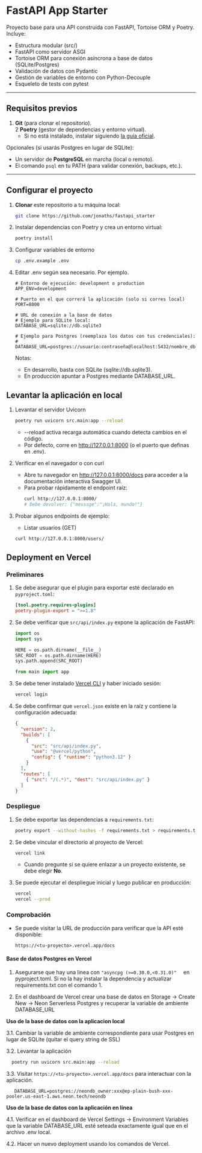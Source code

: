 # FastAPI App Starter

Proyecto base para una API construida con FastAPI, Tortoise ORM y Poetry.  
Incluye:

- Estructura modular (src/)
- FastAPI como servidor ASGI
- Tortoise ORM para conexión asíncrona a base de datos (SQLite/Postgres)
- Validación de datos con Pydantic
- Gestión de variables de entorno con Python-Decouple
- Esqueleto de tests con pytest

---

## Requisitos previos

1. **Git** (para clonar el repositorio).  
2  **Poetry** (gestor de dependencias y entorno virtual).  
   - Si no está instalado, instalar siguiendo [la guía oficial](https://python-poetry.org/docs/#installation).

Opcionales (si usarás Postgres en lugar de SQLite):

- Un servidor de **PostgreSQL** en marcha (local o remoto).
- El comando `psql` en tu PATH (para validar conexión, backups, etc.).

---

## Configurar el proyecto

1. **Clonar** este repositorio a tu máquina local:

   ```bash
   git clone https://github.com/jonaths/fastapi_starter

2. Instalar dependencias con Poetry y crea un entorno virtual:

   ```bash
   poetry install

3. Configurar variables de entorno

   ```bash
   cp .env.example .env
   
4. Editar .env según sea necesario. Por ejemplo. 
   ```
   # Entorno de ejecución: development o production
   APP_ENV=development
   
   # Puerto en el que correrá la aplicación (solo si corres local)
   PORT=8000
   
   # URL de conexión a la base de datos
   # Ejemplo para SQLite local:
   DATABASE_URL=sqlite://db.sqlite3
   
   # Ejemplo para Postgres (reemplaza los datos con tus credenciales):
   # DATABASE_URL=postgres://usuario:contraseña@localhost:5432/nombre_db
   ```
   
   Notas:

   - En desarrollo, basta con SQLite (sqlite://db.sqlite3).
   - En producción apuntar a Postgres mediante DATABASE_URL.

## Levantar la aplicación en local

1. Levantar el servidor Uvicorn

   ```bash
   poetry run uvicorn src.main:app --reload
   ```
   
   - --reload activa recarga automática cuando detecta cambios en el código.
   - Por defecto, corre en http://127.0.0.1:8000 (o el puerto que definas en .env).

2. Verificar en el navegador o con curl
   
   - Abre tu navegador en http://127.0.0.1:8000/docs para acceder a la documentación interactiva Swagger UI.
   - Para probar rápidamente el endpoint raíz:
      ```bash
      curl http://127.0.0.1:8000/
      # Debe devolver: {"message":"¡Hola, mundo!"}

3. Probar algunos endpoints de ejemplo:
   - Listar usuarios (GET)
   ```bash
   curl http://127.0.0.1:8000/users/
   ```
   
## Deployment en Vercel

### Preliminares

1. Se debe asegurar que el plugin para exportar esté declarado en `pyproject.toml`:

   ```toml
   [tool.poetry.requires-plugins]
   poetry-plugin-export = ">=1.8"
   ```

2. Se debe verificar que `src/api/index.py` expone la aplicación de FastAPI:

   ```python
   import os
   import sys

   HERE = os.path.dirname(__file__)
   SRC_ROOT = os.path.dirname(HERE)
   sys.path.append(SRC_ROOT)

   from main import app
   ```

3. Se debe tener instalado [Vercel CLI](https://www.npmjs.com/package/vercel) y haber iniciado sesión:

   ```bash
   vercel login
   ```

4. Se debe confirmar que `vercel.json` existe en la raíz y contiene la configuración adecuada:

   ```json
   {
     "version": 2,
     "builds": [
       {
         "src": "src/api/index.py",
         "use": "@vercel/python",
         "config": { "runtime": "python3.12" }
       }
     ],
     "routes": [
       { "src": "/(.*)", "dest": "src/api/index.py" }
     ]
   }
   ```

### Despliegue

1. Se debe exportar las dependencias a `requirements.txt`:

   ```bash
   poetry export --without-hashes -f requirements.txt > requirements.txt
   ```

2. Se debe vincular el directorio al proyecto de Vercel:

   ```bash
   vercel link
   ```
   - Cuando pregunte si se quiere enlazar a un proyecto existente, se debe elegir **No**.

3. Se puede ejecutar el despliegue inicial y luego publicar en producción:

   ```bash
   vercel
   vercel --prod
   ```

### Comprobación

- Se puede visitar la URL de producción para verificar que la API esté disponible:

  ```
  https://<tu-proyecto>.vercel.app/docs
  ```

#### Base de datos Postgres en Vercel

1. Asegurarse que hay una linea con   ```"asyncpg (>=0.30.0,<0.31.0)"  ``` en pyproject.toml. Si no la hay instalar la dependencia y actualizar requirements.txt con el comando 1. 

2. En el dashboard de Vercel crear una base de datos en Storage -> Create New -> Neon Serverless Postgres y recuperar la variable de ambiente DATABASE_URL 

**Uso de la base de datos con la aplicacion local**

3.1. Cambiar la variable de ambiente correspondiente para usar Postgres en lugar de SQLite (quitar el query string de SSL)

3.2. Levantar la aplicación

   ```bash
     poetry run uvicorn src.main:app --reload
   ```

3.3. Visitar ```https://<tu-proyecto>.vercel.app/docs``` para interactuar con la aplicación. 

   ```
      DATABASE_URL=postgres://neondb_owner:xxx@ep-plain-bush-xxx-pooler.us-east-1.aws.neon.tech/neondb
   ```

**Uso de la base de datos con la aplicación en línea**

4.1. Verificar en el dashboard de Vercel Settings -> Environment Variables que la variable DATABASE_URL
   esté seteada exactamente igual que en el archivo .env local. 

4.2. Hacer un nuevo deployment usando los comandos de Vercel.